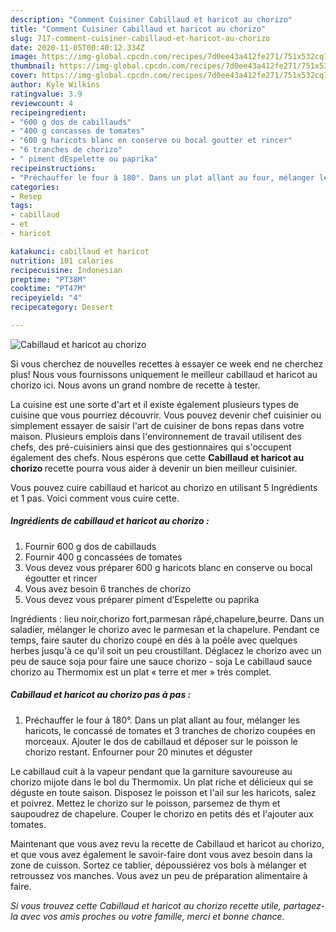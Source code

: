 ```yaml
---
description: "Comment Cuisiner Cabillaud et haricot au chorizo"
title: "Comment Cuisiner Cabillaud et haricot au chorizo"
slug: 717-comment-cuisiner-cabillaud-et-haricot-au-chorizo
date: 2020-11-05T00:40:12.334Z
image: https://img-global.cpcdn.com/recipes/7d0ee43a412fe271/751x532cq70/cabillaud-et-haricot-au-chorizo-photo-principale-de-la-recette.jpg
thumbnail: https://img-global.cpcdn.com/recipes/7d0ee43a412fe271/751x532cq70/cabillaud-et-haricot-au-chorizo-photo-principale-de-la-recette.jpg
cover: https://img-global.cpcdn.com/recipes/7d0ee43a412fe271/751x532cq70/cabillaud-et-haricot-au-chorizo-photo-principale-de-la-recette.jpg
author: Kyle Wilkins
ratingvalue: 3.9
reviewcount: 4
recipeingredient:
- "600 g dos de cabillauds"
- "400 g concasses de tomates"
- "600 g haricots blanc en conserve ou bocal goutter et rincer"
- "6 tranches de chorizo"
- " piment dEspelette ou paprika"
recipeinstructions:
- "Préchauffer le four à 180°. Dans un plat allant au four, mélanger les haricots, le concassé de tomates et 3 tranches de chorizo coupées en morceaux. Ajouter le dos de cabillaud et déposer sur le poisson le chorizo restant. Enfourner pour 20 minutes et déguster"
categories:
- Resep
tags:
- cabillaud
- et
- haricot

katakunci: cabillaud et haricot 
nutrition: 101 calories
recipecuisine: Indonesian
preptime: "PT38M"
cooktime: "PT47M"
recipeyield: "4"
recipecategory: Dessert

---
```



![Cabillaud et haricot au chorizo](https://img-global.cpcdn.com/recipes/7d0ee43a412fe271/751x532cq70/cabillaud-et-haricot-au-chorizo-photo-principale-de-la-recette.jpg)

Si vous cherchez de nouvelles recettes à essayer ce week end ne cherchez plus! Nous vous fournissons uniquement le meilleur cabillaud et haricot au chorizo ici. Nous avons un grand nombre de recette à tester.

La cuisine est une sorte d'art et il existe également plusieurs types de cuisine que vous pourriez découvrir. Vous pouvez devenir chef cuisinier ou simplement essayer de saisir l'art de cuisiner de bons repas dans votre maison. Plusieurs emplois dans l'environnement de travail utilisent des chefs, des pré-cuisiniers ainsi que des gestionnaires qui s'occupent également des chefs. Nous espérons que cette <strong> Cabillaud et haricot au chorizo </strong> recette pourra vous aider à devenir un bien meilleur cuisinier.

<!--inarticleads1-->

Vous pouvez cuire cabillaud et haricot au chorizo en utilisant 5 Ingrédients et 1 pas. Voici comment vous cuire cette.

##### Ingrédients de cabillaud et haricot au chorizo :

1. Fournir 600 g dos de cabillauds
1. Fournir 400 g concassées de tomates
1. Vous devez vous préparer 600 g haricots blanc en conserve ou bocal égoutter et rincer
1. Vous avez besoin 6 tranches de chorizo
1. Vous devez vous préparer  piment d’Espelette ou paprika


Ingrédients : lieu noir,chorizo fort,parmesan râpé,chapelure,beurre. Dans un saladier, mélanger le chorizo avec le parmesan et la chapelure. Pendant ce temps, faire sauter du chorizo coupé en dés à la poêle avec quelques herbes jusqu&#39;à ce qu&#39;il soit un peu croustillant. Déglacez le chorizo avec un peu de sauce soja pour faire une sauce chorizo - soja Le cabillaud sauce chorizo au Thermomix est un plat « terre et mer » très complet. 

<!--inarticleads2-->

##### Cabillaud et haricot au chorizo pas à pas :

1. Préchauffer le four à 180°. Dans un plat allant au four, mélanger les haricots, le concassé de tomates et 3 tranches de chorizo coupées en morceaux. Ajouter le dos de cabillaud et déposer sur le poisson le chorizo restant. Enfourner pour 20 minutes et déguster


Le cabillaud cuit à la vapeur pendant que la garniture savoureuse au chorizo mijote dans le bol du Thermomix. Un plat riche et délicieux qui se déguste en toute saison. Disposez le poisson et l&#39;ail sur les haricots, salez et poivrez. Mettez le chorizo sur le poisson, parsemez de thym et saupoudrez de chapelure. Couper le chorizo en petits dés et l&#39;ajouter aux tomates. 

<!--inarticleads1-->

<p>
Maintenant que vous avez revu la recette de Cabillaud et haricot au chorizo, et que vous avez également le savoir-faire dont vous avez besoin dans la zone de cuisson. Sortez ce tablier, dépoussiérez vos bols à mélanger et retroussez vos manches. Vous avez un peu de préparation alimentaire à faire.
</p>

<p>
<i>Si vous trouvez cette Cabillaud et haricot au chorizo recette utile, partagez-la avec vos amis proches ou votre famille, merci et bonne chance.</i>
</p>
